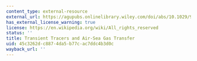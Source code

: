 ```yaml
---
content_type: external-resource
external_url: https://agupubs.onlinelibrary.wiley.com/doi/abs/10.1029/98JC00379@10.1002/(ISSN)2169-9291.ATSMOP1
has_external_license_warning: true
license: https://en.wikipedia.org/wiki/All_rights_reserved
status: ''
title: Transient Tracers and Air-Sea Gas Transfer
uid: 45c3262d-c887-4da5-b77c-ac7ddc4b3d0c
wayback_url: ''
---
```

